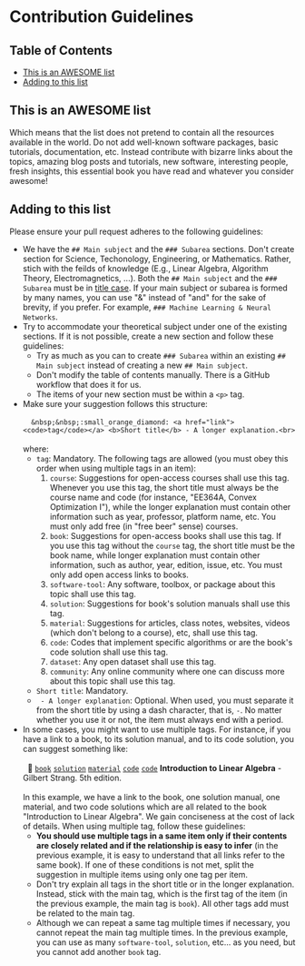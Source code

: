 # Contribution Guidelines


## Table of Contents

- [This is an AWESOME list](#this-is-an-awesome-list)
- [Adding to this list](#adding-to-this-list)


## This is an AWESOME list

Which means that the list does not pretend to contain all the resources available in the world. Do not add well-known software packages, basic tutorials, documentation, etc. Instead contribute with bizarre links about the topics, amazing blog posts and tutorials, new software, interesting people, fresh insights, this essential book you have read and whatever you consider awesome! 

## Adding to this list

Please ensure your pull request adheres to the following guidelines:

- We have the `## Main subject` and the `### Subarea` sections. Don't create section for Science, Techonology, Engineering, or Mathematics. Rather, stich with the feilds of knowledge (E.g., Linear Algebra, Algorithm Theory, Electromagnetics, ...). Both the `## Main subject` and the `### Subarea` must be in [title case](https://capitalizemytitle.com/). If your main subject or subarea is formed by many names, you can use "&" instead of "and" for the sake of brevity, if you prefer. For example, `### Machine Learning & Neural Networks`.
- Try to accommodate your theoretical subject under one of the existing sections. If it is not possible, create a new section and follow these guidelines:
    - Try as much as you can to create `### Subarea` within an existing `## Main subject` instead of creating a new `## Main subject`.
    - Don't modify the table of contents manually. There is a GitHub workflow that does it for us.
    - The items of your new section must be within a `<p>` tag.
- Make sure your suggestion follows this structure:<br><br>
```  &nbsp;&nbsp;:small_orange_diamond: <a href="link"><code>tag</code></a> <b>Short title</b> - A longer explanation.<br>```<br><br>
where:
    - `tag`: Mandatory. The following tags are allowed (you must obey this order when using multiple tags in an item):
        1. `course`: Suggestions for open-access courses shall use this tag. Whenever you use this tag, the short title must always be the course name and code (for instance, "EE364A, Convex Optimization I"), while the longer explanation must contain other information such as year, professor, platform name, etc. You must only add free (in "free beer" sense) courses.
        1. `book`: Suggestions for open-access books shall use this tag. If you use this tag without the `course` tag, the short title must be the book name, while longer explanation must contain other information, such as author, year, edition, issue, etc. You must only add open access links to books.
        1. `software-tool`: Any software, toolbox, or package about this topic shall use this tag.
        1. `solution`: Suggestions for book's solution manuals shall use this tag.
        1. `material`: Suggestions for articles, class notes, websites, videos (which don't belong to a course), etc, shall use this tag.
        1. `code`: Codes that implement specific algorithms or are the book's code solution shall use this tag.
        1. `dataset`: Any open dataset shall use this tag.
        1. `community`: Any online community where one can discuss more about this topic shall use this tag.
    - `Short title`: Mandatory.
    - ` - A longer explanation`: Optional. When used, you must separate it from the short title by using a dash character, that is, ` - `. No matter whether you use it or not, the item must always end with a period.
- In some cases, you might want to use multiple tags. For instance, if you have a link to a book, to its solution manual, and to its code solution, you can suggest something like:<br><br>
&nbsp;&nbsp;:small_orange_diamond: <a href="https://drive.google.com/file/d/1zdIDyV8qDBWNmmlwhBw7EtLu_pyacdOh/view"><code>book</code></a> <a href="https://github.com/8128/SharedResources/blob/master/Introduction%20to%20Linear%20Algebra%205th%202016/Introduction%20to%20Linear%20Algebra%2C%205th%20%20(Solutions)%20%E2%80%93%202016.pdf"><code>solution</code></a> <a href="https://math.mit.edu/~gs/linearalgebra/ila5/indexila5.html"><code>material</code></a> <a href="https://www.mathworks.com/matlabcentral/fileexchange/2166-introduction-to-linear-algebra"><code>code</code></a> <a href="https://github.com/shahrokh-bahtooei/Linear-Algebra-Gilbert-Strang"><code>code</code></a> <b>Introduction to Linear Algebra</b> - Gilbert Strang. 5th edition.<br><br>
In this example, we have a link to the book, one solution manual, one material, and two code solutions which are all related to the book "Introduction to Linear Algebra". We gain conciseness at the cost of lack of details. When using multiple tag, follow these guidelines:
    - **You should use multiple tags in a same item only if their contents are closely related and if the relationship is easy to infer** (in the previous example, it is easy to understand that all links refer to the same book). If one of these conditions is not met, split the suggestion in multiple items using only one tag per item.
    - Don't try explain all tags in the short title or in the longer explanation. Instead, stick with the main tag, which is the first tag of the item (in the previous example, the main tag is `book`). All other tags add must be related to the main tag.
    - Although we can repeat a same tag multiple times if necessary, you cannot repeat the main tag multiple times. In the previous example, you can use as many `software-tool`, `solution`, etc... as you need, but you cannot add another `book` tag.
